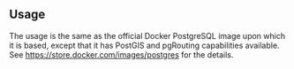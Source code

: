 ## Usage
The usage is the same as the official Docker PostgreSQL image upon which it is based, except that it has PostGIS and pgRouting capabilities available. See <https://store.docker.com/images/postgres> for the details.
